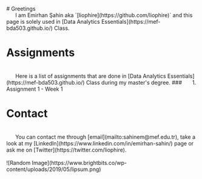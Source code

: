<br>
# Greetings
<br>
&nbsp;&nbsp;&nbsp;&nbsp;&nbsp;&nbsp;I am Emirhan Şahin aka `[liophire](https://github.com/liophire)` and this page is solely used in [Data Analytics Essentials](https://mef-bda503.github.io/) Class.
<br>

# Assignments
<br>
&nbsp;&nbsp;&nbsp;&nbsp;&nbsp;&nbsp;Here is a list of assignments that are done in [Data Analytics Essentials](https://mef-bda503.github.io/) Class during my master's degree.
### &nbsp;&nbsp;&nbsp;&nbsp;&nbsp;&nbsp;1. Assignment 1 - Week 1


# Contact
<br>
&nbsp;&nbsp;&nbsp;&nbsp;&nbsp;&nbsp;You can contact me through [email](mailto:sahinem@mef.edu.tr), take a look at my [LinkedIn](https://www.linkedin.com/in/emirhan-sahin/) page or ask me on [Twitter](https://twitter.com/liophire).
<br>
<br>
![Random Image](https://www.brightbits.co/wp-content/uploads/2019/05/lipsum.png)
